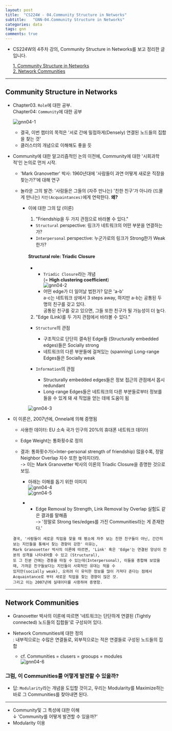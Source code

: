 ```yaml
---
layout: post
title:  "CS224W - 04.Community Structure in Networks"  
subtitle:   "GNN-04.Community Structure in Networks"
categories: data
tags: gnn
comments: true
---
```


- CS224W의 4주차 강의, Community Structure in Networks를 보고 정리한 글입니다.  

  [1. Community Structure in Networks](#community-structure-in-networks)   
  [2. Network Communities](#network-communities)  
---   

## Community Structure in Networks  

- Chapter03. `Role`에 대한 공부.  
  Chapter04: `Community`에 대한 공부  
  
  ![gnn04-1](https://user-images.githubusercontent.com/43376853/92302027-c3171900-efa3-11ea-9313-c687ba963e11.png)  
  - 결국, 이번 챕터의 목적은 '서로 간에 밀접하게(Densely) 연결된 노드들의 집합을 찾는 것' 
  - 클러스터의 개념으로 이해해도 좋을 듯  
  
- Community에 대한 알고리즘적인 논의 이전에, Community에 대한 '시회과학적'인 논의로 먼저 시작.  

  - 'Mark Granovetter' 박사: 1960년대에 '사람들이 과연 어떻게 새로운 직장을 찾는가?'에 대해 연구    
  - 놀라운 그의 발견: '사람들은 그들의 (자주 만나는) '친한 친구'가 아니라 (드물게 만나는) `지인(Acquaintances)`에게 연락한다. __왜?__  
  
    - 이에 대한 그의 답 (이론)  
      1. "Friendship을 두 가지 관점으로 바라볼 수 있다."  
        - `Structural` perspective: 링크가 네트워크의 어떤 부분을 연결하는가?  
        - `Interpersonal` perspective: 누군가로의 링크가 Strong한가 Weak한가?  
        
        #### Structural role: Triadic Closure  
        - + `Triadic Closure`라는 개념  
          (= __High clustering coefficient__)  
          ![gnn04-2](https://user-images.githubusercontent.com/43376853/92302322-4b96b900-efa6-11ea-93c4-54354d405ae2.png)  
          - 어떤 edge가 더 일어날 법한가? 답은 'a-b'  
            a-c는 네트워크 상에서 3 steps away, 하지만 a-b는 공통된 두 명의 친구를 갖고 있다.  
            공통된 친구를 갖고 있으면, 그들 또한 친구가 될 가능성이 더 높다.  

      2. "Edge (Link)를 두 가지 관점에서 바라볼 수 있다."  
        - `Structure`의 관점  
          - 구조적으로 단단히 결속된 Edge들 (Structurally embedded edges)들은 Socially strong   
          - 네트워크의 다른 부분들에 걸쳐있는 (spanning) Long-range Edges들은 Socially weak  
          
        - `Information`의 관점  
          - Structurally embedded edges들은 정보 접근의 관점에서 몹시 redundant  
          - Long-range Edges들은 네트워크의 다른 부분들로부터 정보를 들을 수 있게 돼 새 직업을 얻는 데에 도움이 됨  
           
        ![gnn04-3](https://user-images.githubusercontent.com/43376853/92302767-a7167600-efa9-11ea-99fe-47111921ac79.png)  
        
  
- 이 이론은, 2007년에, Onnela에 의해 증명됨  
  - 사용한 데이터: EU 소속 국가 인구의 20%의 휴대폰 네트워크 데이터  
  - Edge Weight는 통화횟수로 정의  
  
  - 결과: 통화횟수가(=Inter-personal strength of friendship) 많을수록, 정말 Neighbor Overlap 지수 또한 높아지더라.  
    -> 이는 Mark Granovetter 박사의 이론의 Triadic Closure을 증명한 것으로 보임.  
    
    - 아래는 이해를 돕기 위한 이미지  
      ![gnn04-4](https://user-images.githubusercontent.com/43376853/92303055-71bf5780-efac-11ea-88cb-dc7c79bc5975.png)  
      ![gnn04-5](https://user-images.githubusercontent.com/43376853/92303061-7a179280-efac-11ea-9717-05c9f30f24aa.png)  

    - + Edge Removal by Strength, Link Removal by Overlap 실험도 같은 결과를 말해줌  
      -> '정말로 Strong ties/edges를 가진 Communities라는 게 존재한다.'  
  
  ```  
  결국, '사람들이 새로운 직업을 찾을 때 평소에 자주 보는 친한 친구들이 아닌, 간간히 보는 지인들을 통해서 찾는 경향이 강한' 이유는, 
  Mark Granovetter 박사의 이론에 따르면, 'Link' 혹은 'Edge'는 연결된 양상이 친분의 성격을 나타내어줄 수 있고 (Structural), 
  또 그 친분 간에는 경중을 따질 수 있는데(Interpersonal), 이들을 종합해 보았을 때, 가까운 친구들보다는 지인들이 사회적인 유대는 적을 수 
  있지만(socially weak), 오히려 더 유익한 정보를 많이 가져다 준다는 점에서 Acquaintance로 부터 새로운 직업을 찾는 경향이 많은 것.  
  그리고 이는 2007년에 실데이터를 사용하여 증명함.  
  ```  
           
---  

## Network Communities  
- Granovetter 박사의 이론에 따르면 '네트워크는 단단하게 연결된 (Tightly connected) 노드들의 집합들'로 구성되어 있다.  
- Network Communities에 대한 정의  
  : 내부적으로는 수많은 연결들로, 외부적으로는 적은 연결들로 구성된 노드들의 집합  
  
  
  
  - cf. Communities = clusers = grooups = modules  
    ![gnn04-6](https://user-images.githubusercontent.com/43376853/92303276-4b9ab700-efae-11ea-9623-ea4c53ad4de4.png)  
    
### 그럼, 이 Communities를 어떻게 발견할 수 있을까?  
- 답: `Modularity`라는 개념을 도입할 것이고, 우리는 Modularity를 Maximize하는 바로 그 Communities를 찾아내면 된다.  




---  

- Community및 그 특성에 대한 이해  
  ↓ 'Community를 어떻게 발견할 수 있을까?'  
- Modularity 이용   


        
